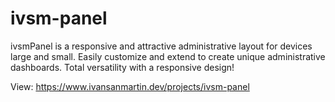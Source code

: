 # ivsm-panel

ivsmPanel is a responsive and attractive administrative layout for devices large and small. Easily customize and extend to create unique administrative dashboards. Total versatility with a responsive design!

View: https://www.ivansanmartin.dev/projects/ivsm-panel
